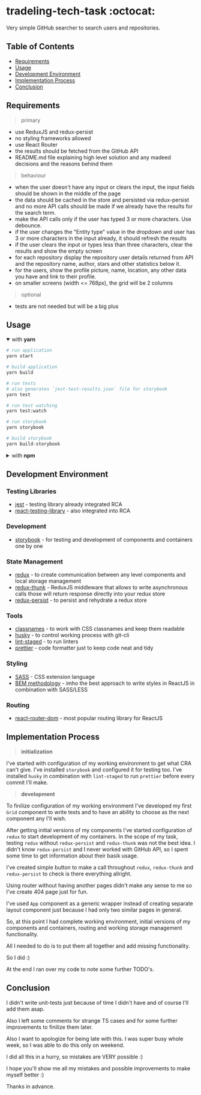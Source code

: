 # tradeling-tech-task :octocat:
Very simple GitHub searcher to search users and repositories.

## Table of Contents
- [Requirements](#Requirements)
- [Usage](#Usage)
- [Development Environment](#Development-Environment)
- [Implementation Process](#Implementation-Process)
- [Conclusion](#Conclusion)

## Requirements
> primary
- use ReduxJS and redux-persist
- no styling frameworks allowed
- use React Router
- the results should be fetched from the GitHub API
- README.md file explaining high level solution and any madeed decisions and the reasons behind them

> behaviour
- when the user doesn't have any input or clears the input, the input fields should be shown in the middle of the page
- the data should be cached in the store and persisted via redux-persist and no more API calls should be made if we already have the results for the search term.
- make the API calls only if the user has typed 3 or more characters. Use debounce.
- if the user changes the "Entity type" value in the dropdown and user has 3 or more characters in the input already, it should refresh the results
- if the user clears the input or types less than three characters, clear the results and show the empty screen
- for each repository display the repository user details returned from API and the repository name, author, stars and other statistics below it.
- for the users, show the profile picture, name, location, any other data you have and link to their profile.
- on smaller screens (width <= 768px), the grid will be 2 columns

> optional
- tests are not needed but will be a big plus

## Usage
<details open>
<summary>with <b>yarn</b></summary>

```bash
# run application
yarn start

# build application
yarn build

# run tests
# also generates `jest-test-results.json` file for storybook
yarn test

# run test watching
yarn test:watch

# run storybook
yarn storybook

# build storybook
yarn build-storybook
```

</details>
<details>
<summary>with <b>npm</b></summary>

```bash
# run application
npm start

# build application
npm run build

# run tests
# also generates `jest-test-results.json` file for storybook
npm test

# run test watching
npm run test:watch

# run storybook
npm run storybook

# build storybook
npm run build-storybook
```
</details>

## Development Environment

### Testing Libraries
- [jest](https://jestjs.io/) - testing library already integrated RCA
- [react-testing-library](https://testing-library.com/) - also integrated into RCA

### Development
- [storybook](https://storybook.js.org/) - for testing and development of components and containers one by one

### State Management
- [redux](https://redux.js.org/) - to create communication between any level components and local storage management
- [redux-thunk](https://github.com/reduxjs/redux-thunk) - ReduxJS middleware that allows to write asynchronous calls those will return response directly into your redux store
- [redux-persist](https://github.com/rt2zz/redux-persist) - to persist and rehydrate a redux store

### Tools
- [classnames](https://github.com/JedWatson/classnames) - to work with CSS classnames and keep them readable
- [husky](https://github.com/typicode/husky) - to control working process with git-cli
- [lint-staged](https://www.npmjs.com/package/lint-staged) - to run linters
- [prettier](https://prettier.io/) - code formatter just to keep code neat and tidy

### Styling
- [SASS](https://sass-lang.com/) - CSS extension language
- [BEM methodology](http://getbem.com/) - imho the best approach to write styles in ReactJS in combination with SASS/LESS

### Routing
- [react-router-dom](https://reactrouter.com/) - most popular routing library for ReactJS

## Implementation Process
>__initialization__

I've started with configuration of my working environment to get what CRA can't give. I've installed `storybook` and configured it for testing too. I've installed `husky` in combination with `lint-staged` to run `prettier` before every commit I'll make.

>__development__

To finilize configuration of my working environment I've developed my first `Grid` component to write tests and to have an ability to choose as the next component any I'll wish.

After getting initial versions of my components I've started configuration of `redux` to start development of my containers. In the scope of my task, testing `redux` without `redux-persist` and `redux-thunk` was not the best idea. I didn't know `redux-persist` and I never worked with GitHub API, so I spent some time to get information about their basik usage.

I've created simple button to make a call throughout `redux`, `redux-thunk` and `redux-persist` to check is there everything allright.

Using router without having another pages didn't make any sense to me so I've create 404 page just for fun.

I've used `App` component as a generic wrapper instead of creating separate layout component just because I had only two similar pages in general.

So, at this point I had complete working environment, initial versions of my components and containers, routing and working storage management functionality.

All I needed to do is to put them all together and add missing functionality.

So I did :)

At the end I ran over my code to note some further TODO's.

## Conclusion
I didn't write unit-tests just because of time I didn't have and of course I'll add them asap.

Also I left some comments for strange TS cases and for some further improvements to finilize them later.

Also I want to apologize for being late with this. I was super busy whole week, so I was able to do this only on weekend.

I did all this in a hurry, so mistakes are VERY possible :)

I hope you'll show me all my mistakes and possible improvements to make myself better :)

Thanks in advance.

